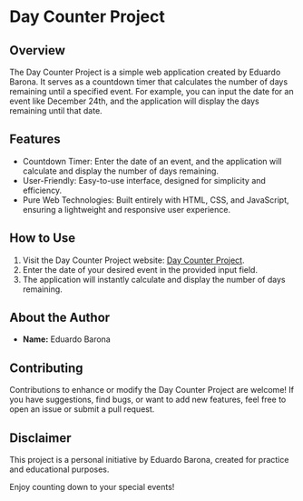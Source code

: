 # Day Counter Project

## Overview

The Day Counter Project is a simple web application created by Eduardo Barona. It serves as a countdown timer that calculates the number of days remaining until a specified event. For example, you can input the date for an event like December 24th, and the application will display the days remaining until that date.

## Features

- Countdown Timer: Enter the date of an event, and the application will calculate and display the number of days remaining.
- User-Friendly: Easy-to-use interface, designed for simplicity and efficiency.
- Pure Web Technologies: Built entirely with HTML, CSS, and JavaScript, ensuring a lightweight and responsive user experience.

## How to Use

1. Visit the Day Counter Project website: [Day Counter Project](https://daycounter-edubarona.netlify.app/).
2. Enter the date of your desired event in the provided input field.
3. The application will instantly calculate and display the number of days remaining.

## About the Author

- **Name:** Eduardo Barona

## Contributing

Contributions to enhance or modify the Day Counter Project are welcome! If you have suggestions, find bugs, or want to add new features, feel free to open an issue or submit a pull request.

## Disclaimer

This project is a personal initiative by Eduardo Barona, created for practice and educational purposes.

Enjoy counting down to your special events!